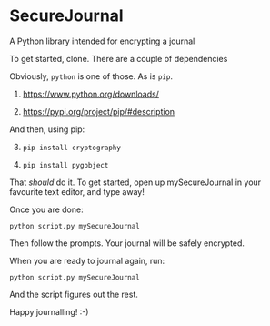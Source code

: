 # SecureJournal
A Python library intended for encrypting a journal

To get started, clone. There are a couple of dependencies

Obviously, `python` is one of those. As is `pip`.

1) https://www.python.org/downloads/

2) https://pypi.org/project/pip/#description

And then, using pip:

3) `pip install cryptography`

4) `pip install pygobject`

That _should_ do it. 
To get started, open up mySecureJournal in your favourite text editor, and type away!

Once you are done:

`python script.py mySecureJournal`

Then follow the prompts. Your journal will be safely encrypted.

When you are ready to journal again, run:

`python script.py mySecureJournal`

And the script figures out the rest.

Happy journalling! :-)
